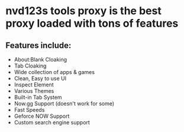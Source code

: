<h1>nvd123s tools proxy is the best proxy loaded with tons of features</h1>

<h2>Features include:</h2>

- About:Blank Cloaking
- Tab Cloaking
- Wide collection of apps & games
- Clean, Easy to use UI
- Inspect Element
- Various Themes
- Built-in Tab System
- Now.gg Support (doesn't work for some)
- Fast Speeds
- Geforce NOW Support
- Custom search engine support
